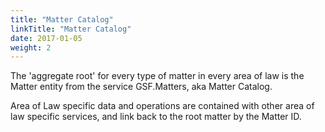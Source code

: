 ```yaml
---
title: "Matter Catalog"
linkTitle: "Matter Catalog"
date: 2017-01-05
weight: 2
---
```


The 'aggregate root' for every type of matter in every area of law is the Matter entity from the service GSF.Matters, aka Matter Catalog.

Area of Law specific data and operations are contained with other area of law specific services, and link back to the root matter by the Matter ID.
